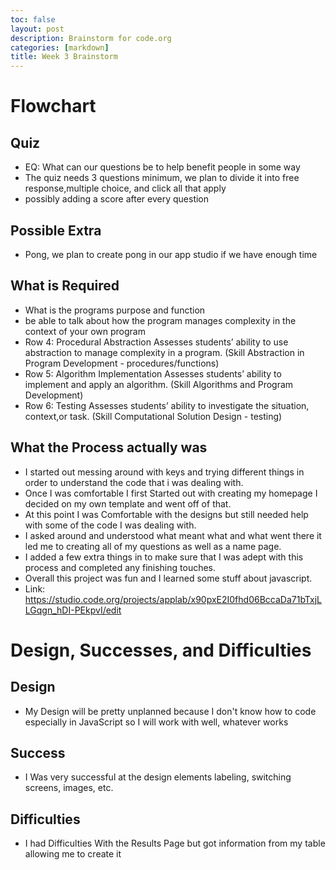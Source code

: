 ```yaml
---
toc: false
layout: post
description: Brainstorm for code.org
categories: [markdown]
title: Week 3 Brainstorm
---
```


# Flowchart

## Quiz

- EQ: What can our questions be to help benefit people in some way
- The quiz needs 3 questions minimum, we plan to divide it into free response,multiple choice, and click all that apply
- possibly adding a score after every question


## Possible Extra

- Pong, we plan to create pong in our app studio if we have enough time


## What is Required

- What is the programs purpose and function
- be able to talk about how the program manages complexity in the context of your own program
- Row 4: Procedural Abstraction
Assesses students’ ability to use abstraction to manage complexity in a program. (Skill Abstraction in Program Development - procedures/functions)
- Row 5: Algorithm Implementation
Assesses students’ ability to implement and apply an algorithm. (Skill Algorithms and Program Development)
- Row 6: Testing
Assesses students’ ability to investigate the situation, context,or task. (Skill Computational Solution Design - testing)

## What the Process actually was

- I started out messing around with keys and trying different things in order to understand the code that i was dealing with.
- Once I was comfortable I first Started out with creating my homepage I decided on my own template and went off of that.
- At this point I was Comfortable with the designs but still needed help with some of the code I was dealing with.
- I asked around and understood what meant what and what went there it led me to creating all of my questions as well as a name page.
- I added a few extra things in to make sure that I was adept with this process and completed any finishing touches.
- Overall this project was fun and I learned some stuff about javascript.
- Link: https://studio.code.org/projects/applab/x90pxE2I0fhd06BccaDa71bTxjLLGqgn_hDI-PEkpvI/edit 

# Design, Successes, and Difficulties 

## Design
- My Design will be pretty unplanned because I don't know how to code especially in JavaScript so I will work with well, whatever works

## Success
- I Was very successful at the design elements labeling, switching screens, images, etc.

## Difficulties
- I had Difficulties With the Results Page but got information from my table allowing me to create it